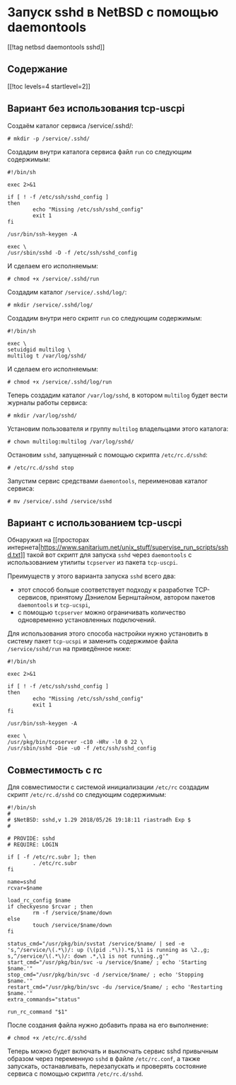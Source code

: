 Запуск sshd в NetBSD с помощью daemontools
==========================================

[[!tag netbsd daemontools sshd]]

Содержание
----------

[[!toc levels=4 startlevel=2]]

Вариант без использования tcp-uscpi
-----------------------------------

Создаём каталог сервиса /service/.sshd/:

    # mkdir -p /service/.sshd/

Создадим внутри каталога сервиса файл `run` со следующим содержимым:

    #!/bin/sh
    
    exec 2>&1
    
    if [ ! -f /etc/ssh/sshd_config ]
    then
            echo "Missing /etc/ssh/sshd_config"
            exit 1
    fi
    
    /usr/bin/ssh-keygen -A

    exec \
    /usr/sbin/sshd -D -f /etc/ssh/sshd_config

И сделаем его исполняемым:

    # chmod +x /service/.sshd/run

Создадим каталог `/service/.sshd/log/`:

    # mkdir /service/.sshd/log/

Создадим внутри него скрипт `run` со следующим содержимым:

    #!/bin/sh
    
    exec \
    setuidgid multilog \
    multilog t /var/log/sshd/

И сделаем его исполняемым:

    # chmod +x /service/.sshd/log/run

Теперь создадим каталог `/var/log/sshd`, в котором `multilog` будет вести журналы работы сервиса:

    # mkdir /var/log/sshd/

Установим пользователя и группу `multilog` владельцами этого каталога:

    # chown multilog:multilog /var/log/sshd/

Остановим `sshd`, запущенный с помощью скрипта `/etc/rc.d/sshd`:

    # /etc/rc.d/sshd stop

Запустим сервис средствами `daemontools`, переименовав каталог сервиса:

    # mv /service/.sshd /service/sshd

Вариант с использованием tcp-uscpi
----------------------------------

Обнаружил на [[просторах интернета|https://www.sanitarium.net/unix_stuff/supervise_run_scripts/sshd.txt]] такой вот скрипт для запуска `sshd` через `daemontools` с использованием утилиты `tcpserver` из пакета `tcp-uscpi`. 

Преимуществ у этого варианта запуска `sshd` всего два:

* этот способ больше соответствует подходу к разработке TCP-сервисов, принятому Дэниелом Бернштайном, автором пакетов `daemontools` и `tcp-ucspi`,
* с помощью `tcpserver` можно ограничивать количество одновременно установленных подключений.

Для использования этого способа настройки нужно установить в систему пакет `tcp-ucspi` и заменить содержимое файла `/service/sshd/run` на приведённое ниже:

    #!/bin/sh
    
    exec 2>&1

    if [ ! -f /etc/ssh/sshd_config ]
    then
            echo "Missing /etc/ssh/sshd_config"
            exit 1
    fi

    /usr/bin/ssh-keygen -A
    
    exec \
    /usr/pkg/bin/tcpserver -c10 -HRv -l0 0 22 \
    /usr/sbin/sshd -Die -u0 -f /etc/ssh/sshd_config

Совместимость с rc
------------------

Для совместимости с системой инициализации `/etc/rc` создадим скрипт `/etc/rc.d/sshd` со следующим содержимым:

    #!/bin/sh
    #
    # $NetBSD: sshd,v 1.29 2018/05/26 19:18:11 riastradh Exp $
    #
    
    # PROVIDE: sshd
    # REQUIRE: LOGIN
    
    if [ -f /etc/rc.subr ]; then
            . /etc/rc.subr
    fi
    
    name=sshd
    rcvar=$name
    
    load_rc_config $name
    if checkyesno $rcvar ; then
            rm -f /service/$name/down
    else
            touch /service/$name/down
    fi
    
    status_cmd="/usr/pkg/bin/svstat /service/$name/ | sed -e 's,^/service/\(.*\)/: up (\(pid .*\)).*$,\1 is running as \2.,g; s,^/service/\(.*\)/: down .*,\1 is not running.,g'"
    start_cmd="/usr/pkg/bin/svc -u /service/$name/ ; echo 'Starting $name.'"
    stop_cmd="/usr/pkg/bin/svc -d /service/$name/ ; echo 'Stopping $name.'"
    restart_cmd="/usr/pkg/bin/svc -du /service/$name/ ; echo 'Restarting $name.'"
    extra_commands="status"
    
    run_rc_command "$1"
    
После создания файла нужно добавить права на его выполнение:

    # chmod +x /etc/rc.d/sshd

Теперь можно будет включать и выключать сервис sshd привычным образом через переменную `sshd` в файле `/etc/rc.conf`, а также запускать, останавливать, перезапускать и проверять состояние сервиса с помощью скрипта `/etc/rc.d/sshd`.
